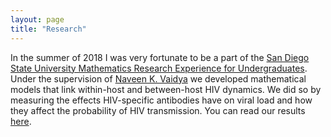 ```yaml
---
layout: page
title: "Research"
---
```


In the summer of 2018 I was very fortunate to be a part of the [San Diego State University Mathematics Research Experience for Undergraduates](http://www.sci.sdsu.edu/math-reu/). Under the supervision of [Naveen K. Vaidya](https://nvaidya.sdsu.edu/) we developed mathematical models that link within-host and between-host HIV dynamics. We did so by measuring the effects HIV-specific antibodies have on viral load and how they affect the probability of HIV transmission. You can read our results [here](https://carlos91016.github.io/HIV.pdf). 

